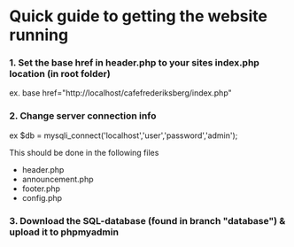 # Quick guide to getting the website running



### 1. Set the base href in header.php to your sites index.php location (in root folder)
ex. base href="http://localhost/cafefrederiksberg/index.php"



### 2. Change server connection info
ex $db = mysqli_connect('localhost','user','password','admin');

This should be done in the following files
- header.php
- announcement.php
- footer.php
- config.php


### 3. Download the SQL-database (found in branch "database") & upload it to phpmyadmin
